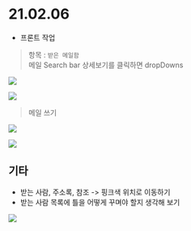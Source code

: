 # 21.02.06
- 프론트 작업 <br>
> 항목 : `받은 메일함 ` <br>
> 메일 Search bar 상세보기를 클릭하면 dropDowns <br>


![](https://images.velog.io/images/withcolinsong/post/95256555-3db3-44ec-be9b-30292e6fdc1d/image.png)

![](https://images.velog.io/images/withcolinsong/post/534068fe-d7c0-4f14-9662-03ab4d395f07/image.png)

> 메일 쓰기 <br>

![](https://images.velog.io/images/withcolinsong/post/8699877c-cab4-4025-9fc8-30dd28d18892/image.png)

![](https://images.velog.io/images/withcolinsong/post/e14b5a52-50d2-4b0e-9853-d06e937823c2/image.png)

## 기타
- 받는 사람, 주소록, 참조 -> 핑크색 위치로 이동하기
- 받는 사람 목록에 틀을 어떻게 꾸며야 할지 생각해 보기

![](https://images.velog.io/images/withcolinsong/post/32f924a6-4efe-4575-9906-227401346c86/image.png)